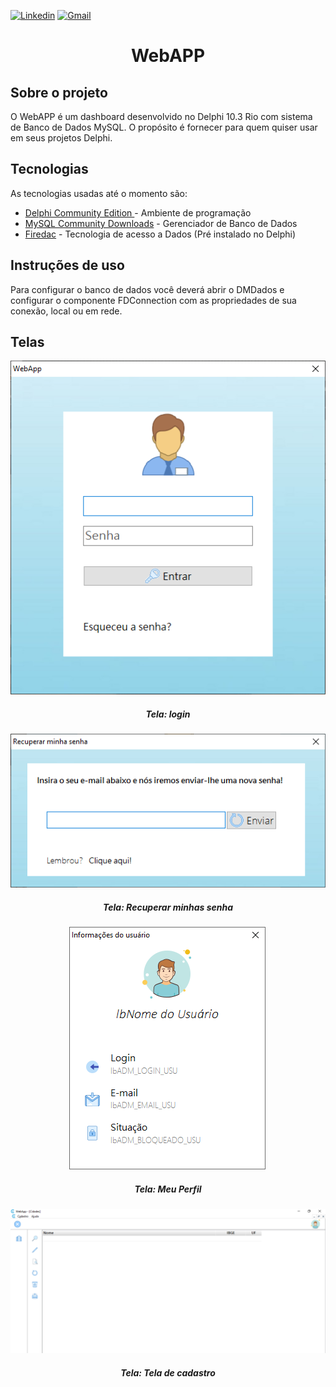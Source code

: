 [![Linkedin](https://img.shields.io/badge/LinkedIn-blue?style=for-the-badge&logo=Linkedin)](https://www.linkedin.com/in/clodoaldo-ribeiro-2a3049a6/) [![Gmail](https://img.shields.io/badge/-Gmail-c14438?style=for-the-badge&logo=Gmail&logoColor=white&link=mailto:clodoribeiro38@gmail.com)](mailto:clodoribeiro38@gmail.com)


<h1 align="center">WebAPP</h1>

<!-- ABOUT THE PROJECT -->
## Sobre o projeto

O WebAPP é um dashboard desenvolvido no Delphi 10.3 Rio com sistema de Banco de Dados MySQL. O propósito é fornecer para quem quiser usar em seus projetos Delphi.

## Tecnologias
As tecnologias usadas até o momento são:

* [Delphi Community Edition ](https://www.embarcadero.com/br/products/delphi/starter) - Ambiente de programação
* [MySQL Community Downloads](https://dev.mysql.com/downloads/mysql/) - Gerenciador de Banco de Dados
* [Firedac](https://www.embarcadero.com/br/products/rad-studio/firedac) - Tecnologia de acesso a Dados (Pré instalado no Delphi)

## Instruções de uso
Para configurar o banco de dados você deverá abrir o DMDados e configurar o componente FDConnection com as propriedades de sua conexão, local ou em rede.

## Telas
<p align="center">
<img src="https://github.com/ClodoaldoRibeiro/WebApp/blob/master/login.png" alt="Proffy"/>
<h5 align="center">Tela: login</h5>
</p>

<p align="center">
<img src="https://github.com/ClodoaldoRibeiro/WebApp/blob/master/recuperar_senha.png" alt="Proffy"/>
<h5 align="center">Tela: Recuperar minhas senha </h5>
</p>

<p align="center">
<img src="https://github.com/ClodoaldoRibeiro/WebApp/blob/master/Meu%20perfil.png" alt="Proffy"/>
<h5 align="center">Tela: Meu Perfil </h5>
</p>

<p align="center">
<img src="https://github.com/ClodoaldoRibeiro/WebApp/blob/master/Dashboard-Cadastros.png" alt="Proffy"/>
<h5 align="center">Tela: Tela de cadastro </h5>
</p>







<!-- MARKDOWN LINKS & IMAGES -->
[contributors-shield]: https://img.shields.io/github/contributors/lucasbarrossantos/vagasonline.svg?style=flat-square
[contributors-url]: https://github.com/lucasbarrossantos/vagasonline/graphs/contributors
[linkedin-shield]: https://img.shields.io/badge/-LinkedIn-black.svg?style=flat-square&logo=linkedin&colorB=555
[linkedin-url]: https://www.linkedin.com/in/clodoaldo-ribeiro-2a3049a6/
